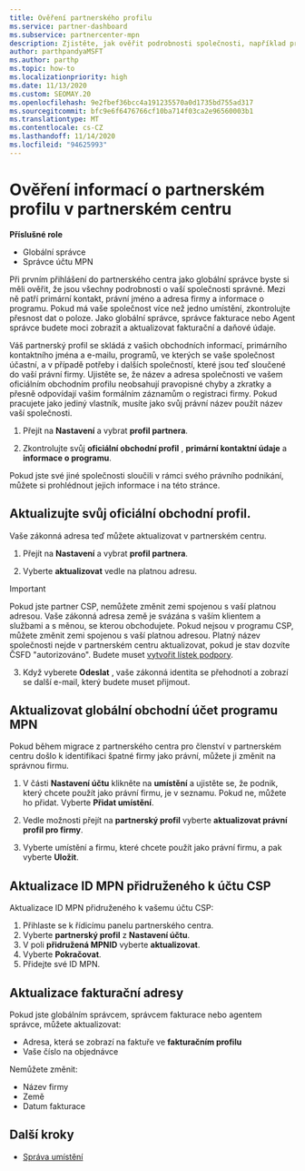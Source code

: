 ```yaml
---
title: Ověření partnerského profilu
ms.service: partner-dashboard
ms.subservice: partnercenter-mpn
description: Zjistěte, jak ověřit podrobnosti společnosti, například primární kontakt, adresu a informace o programu. Můžete také aktualizovat své právní a fakturační adresy.
author: parthpandyaMSFT
ms.author: parthp
ms.topic: how-to
ms.localizationpriority: high
ms.date: 11/13/2020
ms.custom: SEOMAY.20
ms.openlocfilehash: 9e2fbef36bcc4a191235570a0d1735bd755ad317
ms.sourcegitcommit: bfc9e6f6476766cf10ba714f03ca2e96560003b1
ms.translationtype: MT
ms.contentlocale: cs-CZ
ms.lasthandoff: 11/14/2020
ms.locfileid: "94625993"
---
```

# <a name="verify-your-partner-profile-information-in-partner-center"></a>Ověření informací o partnerském profilu v partnerském centru

**Příslušné role**

- Globální správce
- Správce účtu MPN

Při prvním přihlášení do partnerského centra jako globální správce byste si měli ověřit, že jsou všechny podrobnosti o vaší společnosti správné. Mezi ně patří primární kontakt, právní jméno a adresa firmy a informace o programu. Pokud má vaše společnost více než jedno umístění, zkontrolujte přesnost dat o poloze. Jako globální správce, správce fakturace nebo Agent správce budete moci zobrazit a aktualizovat fakturační a daňové údaje.

Váš partnerský profil se skládá z vašich obchodních informací, primárního kontaktního jména a e-mailu, programů, ve kterých se vaše společnost účastní, a v případě potřeby i dalších společností, které jsou teď sloučené do vaší právní firmy. Ujistěte se, že název a adresa společnosti ve vašem oficiálním obchodním profilu neobsahují pravopisné chyby a zkratky a přesně odpovídají vašim formálním záznamům o registraci firmy. Pokud pracujete jako jediný vlastník, musíte jako svůj právní název použít název vaší společnosti.

1. Přejít na **Nastavení** a vybrat **profil partnera**.

2. Zkontrolujte svůj **oficiální obchodní profil** , **primární kontaktní údaje** a **informace o programu**.

Pokud jste své jiné společnosti sloučili v rámci svého právního podnikání, můžete si prohlédnout jejich informace i na této stránce.

## <a name="update-your-legal-business-profile"></a>Aktualizujte svůj oficiální obchodní profil.

Vaše zákonná adresa teď můžete aktualizovat v partnerském centru.

1. Přejít na **Nastavení** a vybrat **profil partnera**. 

2. Vyberte **aktualizovat** vedle na platnou adresu. 

>[!Important]
>Pokud jste partner CSP, nemůžete změnit zemi spojenou s vaší platnou adresou. Vaše zákonná adresa země je svázána s vaším klientem a službami a s měnou, se kterou obchodujete. Pokud nejsou v programu CSP, můžete změnit zemi spojenou s vaší platnou adresou. Platný název společnosti nejde v partnerském centru aktualizovat, pokud je stav dozvíte ČSFD "autorizováno". Budete muset [vytvořit lístek podpory](https://partner.microsoft.com/dashboard/support/csp/servicerequests/create?stage=2&topicid=eb74583c-61b3-2124-bffc-00920e0ae772).

3. Když vyberete **Odeslat** , vaše zákonná identita se přehodnotí a zobrazí se další e-mail, který budete muset přijmout.

## <a name="update-your-mpn-global-business-account"></a>Aktualizovat globální obchodní účet programu MPN

Pokud během migrace z partnerského centra pro členství v partnerském centru došlo k identifikaci špatné firmy jako právní, můžete ji změnit na správnou firmu.

1. V části **Nastavení účtu** klikněte na **umístění** a ujistěte se, že podnik, který chcete použít jako právní firmu, je v seznamu. Pokud ne, můžete ho přidat. Vyberte **Přidat umístění**.

2. Vedle možnosti přejít na **partnerský profil** vyberte **aktualizovat právní profil pro firmy**.

3. Vyberte umístění a firmu, které chcete použít jako právní firmu, a pak vyberte **Uložit**.

## <a name="update-your-mpn-id-associated-with-your-csp-account"></a>Aktualizace ID MPN přidruženého k účtu CSP

Aktualizace ID MPN přidruženého k vašemu účtu CSP:

1. Přihlaste se k řídicímu panelu partnerského centra.
1. Vyberte **partnerský profil** z **Nastavení účtu**.
1. V poli **přidružená MPNID** vyberte **aktualizovat**.
1. Vyberte **Pokračovat**.
1. Přidejte své ID MPN.


## <a name="update-your-billing-address"></a>Aktualizace fakturační adresy

Pokud jste globálním správcem, správcem fakturace nebo agentem správce, můžete aktualizovat:

- Adresa, která se zobrazí na faktuře ve **fakturačním profilu**
- Vaše číslo na objednávce

Nemůžete změnit:
 
- Název firmy
- Země
- Datum fakturace
 
## <a name="next-steps"></a>Další kroky

- [Správa umístění](manage-locations.md)

